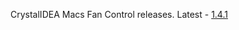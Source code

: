 CrystalIDEA Macs Fan Control releases. Latest - [1.4.1](https://github.com/crystalidea/macs-fan-control/releases)
